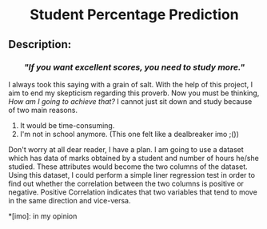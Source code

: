 <h1 align="center">Student Percentage Prediction</h1>

## Description:

<h3 align = 'center'><i>"If you want excellent scores, you need to study more."</i></h3>

I always took this saying with a grain of salt. With the help of this project, I aim to end my skepticism regarding this proverb. Now you must be thinking, *How am I going to achieve that?* I cannot just sit down and study because of two main reasons. 
1. It would be time-consuming.
2. I'm not in school anymore. (This one felt like a dealbreaker imo ;())
   
Don't worry at all dear reader, I have a plan. I am going to use a dataset which has data of marks obtained by a student and number of hours he/she studied. These attributes would become the two columns of the dataset.
Using this dataset, I could perform a simple liner regression test in order to find out whether the correlation between the two columns is positive or negative. Positive Correlation indicates that two variables that tend to move in the same direction and vice-versa.



































*[imo]: in my opinion